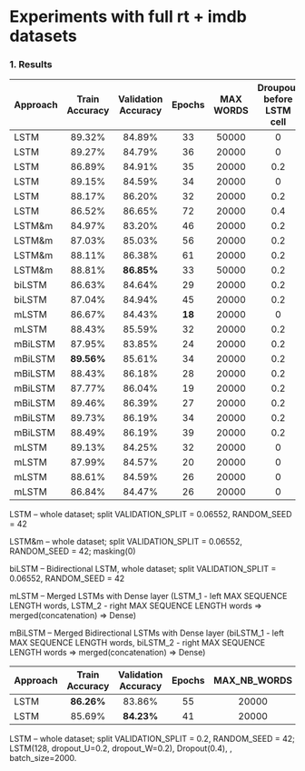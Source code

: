 # Experiments with full rt + imdb datasets

### 1. Results

| Approach| Train Accuracy| Validation Accuracy|Epochs|MAX WORDS|Droupout before LSTM cell|Droupout after LSTM|MAX SEQUENCE LENGTH|dropout_U|dropout_W|LSTM_1 output|LSTM_2 output|Dense|Droupout before Dense|
|--------|:------:|:------:|:----:|:-----:|:---:|:---:|:----:|:---:|:----:|:----:|:----:|:----:|:----:|
| LSTM   | 89.32% |84.89%| 33   |50000  |0    |0.3  | 50   |0.2  |0.2   |128   |-     |-     |-     |
| LSTM   | 89.27% | 84.79% | 36   |20000  |0    |0.3  | 50   |0.2  |0.2   |128   |-     |-     |-     |
| LSTM   | 86.89% | 84.91% | 35   |20000  |0.2  |0.3  | 50   |0.2  |0.2   |128   |-     |-     |-     |
| LSTM   | 89.15% | 84.59% | 34   |20000  |0    |0.4  | 50   |0.2  |0.2   |128   |-     |-     |-     |
| LSTM   | 88.17% | 86.20% | 32   |20000  |0.2  |0.2  | 100  |0.2  |0.2   |128   |-     |-     |-     |
| LSTM   | 86.52% | 86.65% |72    |20000  |0.4  |0.4  | 150  |0.1  |0.1   |128   |-     |-     |-     |
| LSTM&m | 84.97% | 83.20% | 46   |20000  |0.2  |0.2  | 25   |0.2  |0.2   |128   |-     |-     |-     |
| LSTM&m | 87.03% | 85.03% | 56   |20000  |0.2  |0.2  | 50   |0.2  |0.2   |128   |-     |-     |-     |
| LSTM&m | 88.11% | 86.38% | 61   |20000  |0.2  |0.2  | 100  |0.2  |0.2   |128   |-     |-     |-     |
| LSTM&m | 88.81% | **86.85%**|33 |50000 |0.2  |0.2  | 110  |0.2  |0.2   |128   |-     |-     |-     |
| biLSTM | 86.63% | 84.64% | 29   |20000  |0.2  |0.2  | 50   |0.1  |0.1   |128   |-     |-     |-     |
| biLSTM | 87.04% | 84.94% | 45   |20000  |0.2  |0.2  | 50   |0.2  |0.2   |128   |-     |-     |-     |
| mLSTM  | 86.67% | 84.43% |**18**|20000  |0    |0    | 50   |0.1  |0.1   |64    |64    |32    |0     |
| mLSTM  | 88.43% | 85.59% |32    |20000  |0.2  |0.2  | 50   |0.1  |0.1   |128   |128   |64    |0.2   |
| mBiLSTM| 87.95% | 83.85% |24    |20000  |0.2  |0.2  | 25   |0.1  |0.1   |128   |128   |64    |0.2   |
| mBiLSTM|**89.56%**|85.61%|34    |20000  |0.2  |0.2  | 50   |0.1  |0.1   |128   |128   |64    |0.2   |
| mBiLSTM| 88.43% | 86.18% |28    |20000  |0.2  |0.2  | 100  |0.1  |0.1   |128   |128   |64    |0.2   |
| mBiLSTM| 87.77% | 86.04% |19    |20000  |0.2  |0.2  | 100  |0.1  |0.1   |128   |128   |64    |0.2   |
| mBiLSTM| 89.46% | 86.39% |27    |20000  |0.2  |0.2  | 100  |0.1  |0.1   |128   |128   |64    |0.4   |
| mBiLSTM| 89.73% | 86.19% |34    |20000  |0.2  |0.2  | 100  |0.1  |0.1   |128   |128   |64    |0.6   |
| mBiLSTM| 88.49% | 86.19% |39    |20000  |0.2  |0.2  | 100  |0.1  |0.1   |128   |128   |64    |0.8   |
| mLSTM  | 89.13% | 84.25% |32    |20000  |0    |0    | 50   |0.1  |0.1   |32    |64    |32    |0     |
| mLSTM  | 87.99% | 84.57% |20    |20000  |0    |0    | 50   |0.1  |0.1   |32    |128   |32    |0     |
| mLSTM  | 88.61% | 84.59% |26    |20000  |0    |0    | 50   |0.1  |0.1   |64    |64    |32    |0     |
| mLSTM  | 86.84% | 84.47% |26    |20000  |0    |0    | 50   |0.1  |0.1   |64    |128   |32    |0     |

LSTM – whole dataset; split VALIDATION_SPLIT = 0.06552, RANDOM_SEED = 42

LSTM&m – whole dataset; split VALIDATION_SPLIT = 0.06552, RANDOM_SEED = 42; masking(0)

biLSTM – Bidirectional LSTM, whole dataset; split VALIDATION_SPLIT = 0.06552, RANDOM_SEED = 42

mLSTM – Merged LSTMs with Dense layer (LSTM_1 - left MAX SEQUENCE LENGTH words,  LSTM_2 - right MAX SEQUENCE LENGTH words => merged(concatenation) => Dense)

mBiLSTM – Merged Bidirectional LSTMs with Dense layer (biLSTM_1 - left MAX SEQUENCE LENGTH words,  biLSTM_2 - right MAX SEQUENCE LENGTH words => merged(concatenation) => Dense)

| Approach| Train Accuracy|Validation Accuracy|Epochs|MAX_NB_WORDS|MAX_SEQUENCE_LENGTH|
| ------- |:-------------:| :----------------:|:----:|:----------:|:-----------------:|
| LSTM    | **86.26%**    | 83.86%            | 55   |20000       | 50                |
| LSTM    | 85.69%        | **84.23%**        | 41   |20000       | 100               |



LSTM – whole dataset; split VALIDATION_SPLIT = 0.2, RANDOM_SEED = 42; LSTM(128, dropout_U=0.2, dropout_W=0.2), Dropout(0.4), , batch_size=2000.

